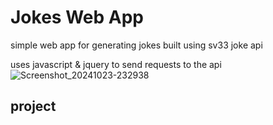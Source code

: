 # Jokes Web App 

simple web app for generating jokes 
built using sv33 joke api 

uses javascript & jquery to send requests to the api
![Screenshot_20241023-232938](https://github.com/user-attachments/assets/02284174-08ae-4cdc-b97c-beabd4882034)

## **project**